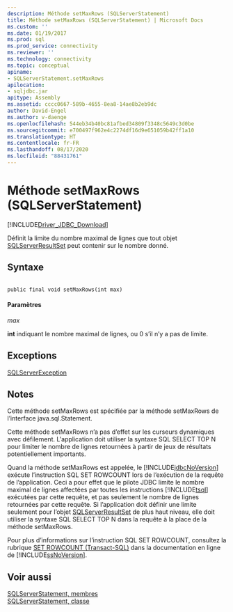 ```yaml
---
description: Méthode setMaxRows (SQLServerStatement)
title: Méthode setMaxRows (SQLServerStatement) | Microsoft Docs
ms.custom: ''
ms.date: 01/19/2017
ms.prod: sql
ms.prod_service: connectivity
ms.reviewer: ''
ms.technology: connectivity
ms.topic: conceptual
apiname:
- SQLServerStatement.setMaxRows
apilocation:
- sqljdbc.jar
apitype: Assembly
ms.assetid: cccc0667-589b-4655-8ea8-14ae8b2eb9dc
author: David-Engel
ms.author: v-daenge
ms.openlocfilehash: 544eb34b40bc81afbed34809f3348c5649c3d0be
ms.sourcegitcommit: e700497f962e4c2274df16d9e651059b42ff1a10
ms.translationtype: HT
ms.contentlocale: fr-FR
ms.lasthandoff: 08/17/2020
ms.locfileid: "88431761"
---
```

# <a name="setmaxrows-method-sqlserverstatement"></a>Méthode setMaxRows (SQLServerStatement)
[!INCLUDE[Driver_JDBC_Download](../../../includes/driver_jdbc_download.md)]

  Définit la limite du nombre maximal de lignes que tout objet [SQLServerResultSet](../../../connect/jdbc/reference/sqlserverresultset-class.md) peut contenir sur le nombre donné.  
  
## <a name="syntax"></a>Syntaxe  
  
```  
  
public final void setMaxRows(int max)  
```  
  
#### <a name="parameters"></a>Paramètres  
 *max*  
  
 **int** indiquant le nombre maximal de lignes, ou 0 s’il n’y a pas de limite.  
  
## <a name="exceptions"></a>Exceptions  
 [SQLServerException](../../../connect/jdbc/reference/sqlserverexception-class.md)  
  
## <a name="remarks"></a>Notes  
 Cette méthode setMaxRows est spécifiée par la méthode setMaxRows de l’interface java.sql.Statement.  
  
 Cette méthode setMaxRows n’a pas d’effet sur les curseurs dynamiques avec défilement. L'application doit utiliser la syntaxe SQL SELECT TOP N pour limiter le nombre de lignes retournées à partir de jeux de résultats potentiellement importants.  
  
 Quand la méthode setMaxRows est appelée, le [!INCLUDE[jdbcNoVersion](../../../includes/jdbcnoversion_md.md)] exécute l’instruction SQL SET ROWCOUNT lors de l’exécution de la requête de l’application. Ceci a pour effet que le pilote JDBC limite le nombre maximal de lignes affectées par toutes les instructions [!INCLUDE[tsql](../../../includes/tsql-md.md)] exécutées par cette requête, et pas seulement le nombre de lignes retournées par cette requête. Si l’application doit définir une limite seulement pour l’objet [SQLServerResultSet](../../../connect/jdbc/reference/sqlserverresultset-class.md) de plus haut niveau, elle doit utiliser la syntaxe SQL SELECT TOP N dans la requête à la place de la méthode setMaxRows.  
  
 Pour plus d’informations sur l’instruction SQL SET ROWCOUNT, consultez la rubrique [SET ROWCOUNT (Transact-SQL)](https://go.microsoft.com/fwlink/?LinkId=139522) dans la documentation en ligne de [!INCLUDE[ssNoVersion](../../../includes/ssnoversion-md.md)].  
  
## <a name="see-also"></a>Voir aussi  
 [SQLServerStatement, membres](../../../connect/jdbc/reference/sqlserverstatement-members.md)   
 [SQLServerStatement, classe](../../../connect/jdbc/reference/sqlserverstatement-class.md)  
  
  

